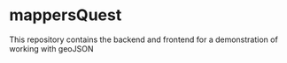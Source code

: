 # mappersQuest
This repository contains the backend and frontend for a demonstration of working with geoJSON
